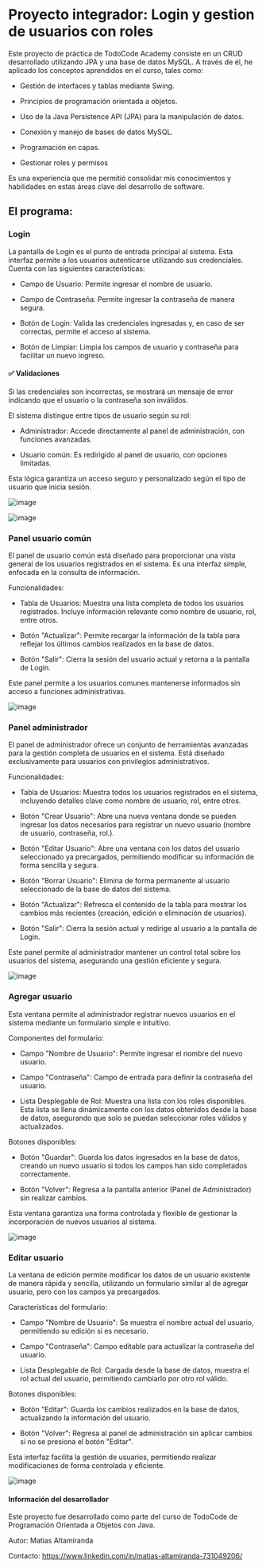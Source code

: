 
# Proyecto integrador: Login y gestion de usuarios con roles

Este proyecto de práctica de TodoCode Academy consiste en un CRUD desarrollado utilizando JPA y una base de datos MySQL. A través de él, he aplicado los conceptos aprendidos en el curso, tales como:

- Gestión de interfaces y tablas mediante Swing.

- Principios de programación orientada a objetos.

- Uso de la Java Persistence API (JPA) para la manipulación de datos.

- Conexión y manejo de bases de datos MySQL.

- Programación en capas.

- Gestionar roles y permisos
  

Es una experiencia que me permitió consolidar mis conocimientos y habilidades en estas áreas clave del desarrollo de software.


## El programa:

### Login

La pantalla de Login es el punto de entrada principal al sistema. Esta interfaz permite a los usuarios autenticarse utilizando sus credenciales. Cuenta con las siguientes características:

- Campo de Usuario: Permite ingresar el nombre de usuario.

- Campo de Contraseña: Permite ingresar la contraseña de manera segura.

- Botón de Login: Valida las credenciales ingresadas y, en caso de ser correctas, permite el acceso al sistema.

- Botón de Limpiar: Limpia los campos de usuario y contraseña para facilitar un nuevo ingreso.


#### ✅ Validaciones


Si las credenciales son incorrectas, se mostrará un mensaje de error indicando que el usuario o la contraseña son inválidos.

El sistema distingue entre tipos de usuario según su rol:

- Administrador: Accede directamente al panel de administración, con funciones avanzadas.

- Usuario común: Es redirigido al panel de usuario, con opciones limitadas.

Esta lógica garantiza un acceso seguro y personalizado según el tipo de usuario que inicia sesión.

![image](https://github.com/MatiasAltamiranda/Gestor-de-usuarios/blob/a70ba753f64170dd42e2923d583d754a0a6bf58f/Capturas/Login.jpg)

![image](https://github.com/MatiasAltamiranda/Gestor-de-usuarios/blob/a70ba753f64170dd42e2923d583d754a0a6bf58f/Capturas/Login2.jpg)


### Panel usuario común
El panel de usuario común está diseñado para proporcionar una vista general de los usuarios registrados en el sistema. Es una interfaz simple, enfocada en la consulta de información.

Funcionalidades:
- Tabla de Usuarios: Muestra una lista completa de todos los usuarios registrados. Incluye información relevante como nombre de usuario, rol, entre otros.

- Botón "Actualizar": Permite recargar la información de la tabla para reflejar los últimos cambios realizados en la base de datos.

- Botón "Salir": Cierra la sesión del usuario actual y retorna a la pantalla de Login.

Este panel permite a los usuarios comunes mantenerse informados sin acceso a funciones administrativas.

![image](https://github.com/MatiasAltamiranda/Gestor-de-usuarios/blob/a70ba753f64170dd42e2923d583d754a0a6bf58f/Capturas/PanelUser.jpg)


### Panel administrador
El panel de administrador ofrece un conjunto de herramientas avanzadas para la gestión completa de usuarios en el sistema. Está diseñado exclusivamente para usuarios con privilegios administrativos.

Funcionalidades:
- Tabla de Usuarios: Muestra todos los usuarios registrados en el sistema, incluyendo detalles clave como nombre de usuario, rol, entre otros.

- Botón "Crear Usuario": Abre una nueva ventana donde se pueden ingresar los datos necesarios para registrar un nuevo usuario (nombre de usuario, contraseña, rol.).

- Botón "Editar Usuario": Abre una ventana con los datos del usuario seleccionado ya precargados, permitiendo modificar su información de forma sencilla y segura.

- Botón "Borrar Usuario": Elimina de forma permanente al usuario seleccionado de la base de datos del sistema.

- Botón "Actualizar": Refresca el contenido de la tabla para mostrar los cambios más recientes (creación, edición o eliminación de usuarios).

- Botón "Salir": Cierra la sesión actual y redirige al usuario a la pantalla de Login.

Este panel permite al administrador mantener un control total sobre los usuarios del sistema, asegurando una gestión eficiente y segura.


![image](https://github.com/MatiasAltamiranda/Gestor-de-usuarios/blob/a70ba753f64170dd42e2923d583d754a0a6bf58f/Capturas/PanelAdmin.jpg)


### Agregar usuario
Esta ventana permite al administrador registrar nuevos usuarios en el sistema mediante un formulario simple e intuitivo.

Componentes del formulario:

- Campo "Nombre de Usuario": Permite ingresar el nombre del nuevo usuario.

- Campo "Contraseña": Campo de entrada para definir la contraseña del usuario.

- Lista Desplegable de Rol: Muestra una lista con los roles disponibles. Esta lista se llena dinámicamente con los datos obtenidos desde la base de datos, asegurando que solo se puedan seleccionar roles válidos y actualizados.

Botones disponibles:

- Botón "Guardar": Guarda los datos ingresados en la base de datos, creando un nuevo usuario si todos los campos han sido completados correctamente.

- Botón "Volver": Regresa a la pantalla anterior (Panel de Administrador) sin realizar cambios.

Esta ventana garantiza una forma controlada y flexible de gestionar la incorporación de nuevos usuarios al sistema.

![image](https://github.com/MatiasAltamiranda/Gestor-de-usuarios/blob/a70ba753f64170dd42e2923d583d754a0a6bf58f/Capturas/AgregarUsuario.jpg)

### Editar usuario
La ventana de edición permite modificar los datos de un usuario existente de manera rápida y sencilla, utilizando un formulario similar al de agregar usuario, pero con los campos ya precargados.

Características del formulario:
- Campo "Nombre de Usuario": Se muestra el nombre actual del usuario, permitiendo su edición si es necesario.

- Campo "Contraseña": Campo editable para actualizar la contraseña del usuario.

- Lista Desplegable de Rol: Cargada desde la base de datos, muestra el rol actual del usuario, permitiendo cambiarlo por otro rol válido.

Botones disponibles:
- Botón "Editar": Guarda los cambios realizados en la base de datos, actualizando la información del usuario.

- Botón "Volver": Regresa al panel de administración sin aplicar cambios si no se presiona el botón "Editar".

Esta interfaz facilita la gestión de usuarios, permitiendo realizar modificaciones de forma controlada y eficiente.

![image](https://github.com/MatiasAltamiranda/Gestor-de-usuarios/blob/a70ba753f64170dd42e2923d583d754a0a6bf58f/Capturas/EditarUsuario.jpg)



####  Información del desarrollador

Este proyecto fue desarrollado como parte del curso de TodoCode de Programación Orientada a Objetos con Java.  

Autor: Matias Altamiranda 

Contacto: https://www.linkedin.com/in/matias-altamiranda-731049206/

